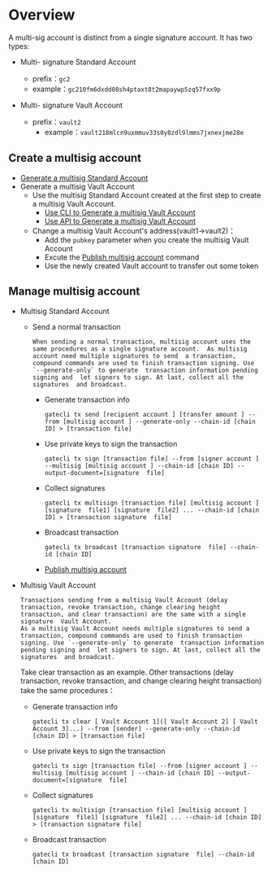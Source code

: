 # Overview

A multi-sig account is distinct from a single signature account. It has two types:

- Multi- signature  Standard Account
	- prefix：`gc2`
	- example：`gc210fm6dxdd08sh4ptaxt8t2mapaywp5zq57fxx9p`

- Multi- signature Vault Account
  - prefix：`vault2`
	- example：`vault218mlcn9uxmmuv33s0y8zdl9lmms7jxnexjme28e`

## Create a multisig account

- [Generate a multisig  Standard Account](./cli/account.md)
- Generate a multisig  Vault Account
  - Use the  multisig  Standard Account created at the first step to create a  multisig  Vault Account.
    - [Use CLI to Generate a multisig  Vault Account](./cli/vault-account.md)
    - [Use API to Generate a multisig  Vault Account](./API/vault-account.md)
  - Change a multisig  Vault Account's address(vault1->vault2)：
    - Add the `pubkey` parameter when you create the multisig Vault Account
    - Excute the [Publish multisig account](./cli/account.md) command
    - Use the newly created Vault account to transfer out some token

## Manage multisig account 

- Multisig Standard Account 
  
  - Send a normal transaction 
  
    ```
    When sending a normal transaction, multisig account uses the same procedures as a single signature account.  As multisig account need multiple signatures to send  a transaction, compound commands are used to finish transaction signing. Use `--generate-only` to generate  transaction information pending signing and  let signers to sign. At last, collect all the signatures  and broadcast.
    ```
  
    - Generate transaction info
  
      ```
      gatecli tx send [recipient account ] [transfer amount ] --from [multisig account ] --generate-only --chain-id [chain ID] > [transaction file]
      ```
  
    - Use private keys to sign the transaction
  
      ```
      gatecli tx sign [transaction file] --from [signer account ] --multisig [multisig account ] --chain-id [chain ID] --output-document=[signature  file]
      ```
  
    - Collect signatures
  
      ```
      gatecli tx multisign [transaction file] [multisig account ] [signature  file1] [signature  file2] ... --chain-id [chain ID] > [transaction signature  file]
      ```
  
    - Broadcast transaction
  
      ```
      gatecli tx broadcast [transaction signature  file] --chain-id [chain ID]
      ```
  
    - [Publish multisig account](./cli/account.md)
  
- Multisig Vault Account

  ```
  Transactions sending from a multisig Vault Account (delay  transaction, revoke transaction, change clearing height transaction, and clear transaction) are the same with a single signature  Vault Account.
  As a multisig Vault Account needs multiple signatures to send a transaction, compound commands are used to finish transaction signing. Use `--generate-only` to generate  transaction information pending signing and  let signers to sign. At last, collect all the signatures  and broadcast.
  ```

  Take clear transaction as an example. Other transactions (delay transaction, revoke transaction, and change clearing height transaction) take the same procedures：

  - Generate transaction info

    ```
    gatecli tx clear [ Vault Account 1]([ Vault Account 2] [ Vault Account 3]...) --from [sender] --generate-only --chain-id [chain ID] > [transaction file]
    ```

  - Use private keys to sign the transaction

    ```
    gatecli tx sign [transaction file] --from [signer account ] --multisig [multisig account ] --chain-id [chain ID] --output-document=[signature  file]
    ```

  - Collect signatures

    ```
    gatecli tx multisign [transaction file] [multisig account ] [signature  file1] [signature  file2] ... --chain-id [chain ID] > [transaction signature file]
    ```

  - Broadcast transaction

    ```
    gatecli tx broadcast [transaction signature  file] --chain-id [chain ID]
    ```

